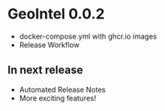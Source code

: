 # GeoIntel 0.0.2

- docker-compose.yml with ghcr.io images
- Release Workflow

## In next release

- Automated Release Notes
- More exciting features!